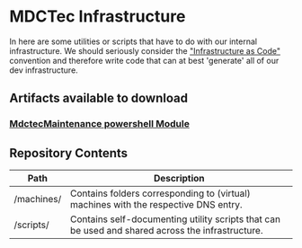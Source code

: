 # MDCTec Infrastructure

In here are some utilities or scripts that have to do with our internal infrastructure.
We should seriously consider the ["Infrastructure as Code"][1] convention and therefore write code that can at best 'generate' all of our dev infrastructure.

[1]: https://en.wikipedia.org/wiki/Infrastructure_as_code
## Artifacts available to download
### [MdctecMaintenance powershell Module](http://gitlab.mdctec.com/mdctec-developers/internal/infrastructure/-/jobs/artifacts/master/raw/scripts/MdctecMaintenance/MdctecMaintenance.zip?job=zip_MdctecMaintenance_module)


## Repository Contents
<!---
Symbole zum copy&pasten
│
├─
└─
--->

| Path | Description |
|--- |--- |
| /machines/ | Contains folders corresponding to (virtual) machines with the respective DNS entry.  
| /scripts/ | Contains self-documenting utility scripts that can be used and shared across the infrastructure.  

